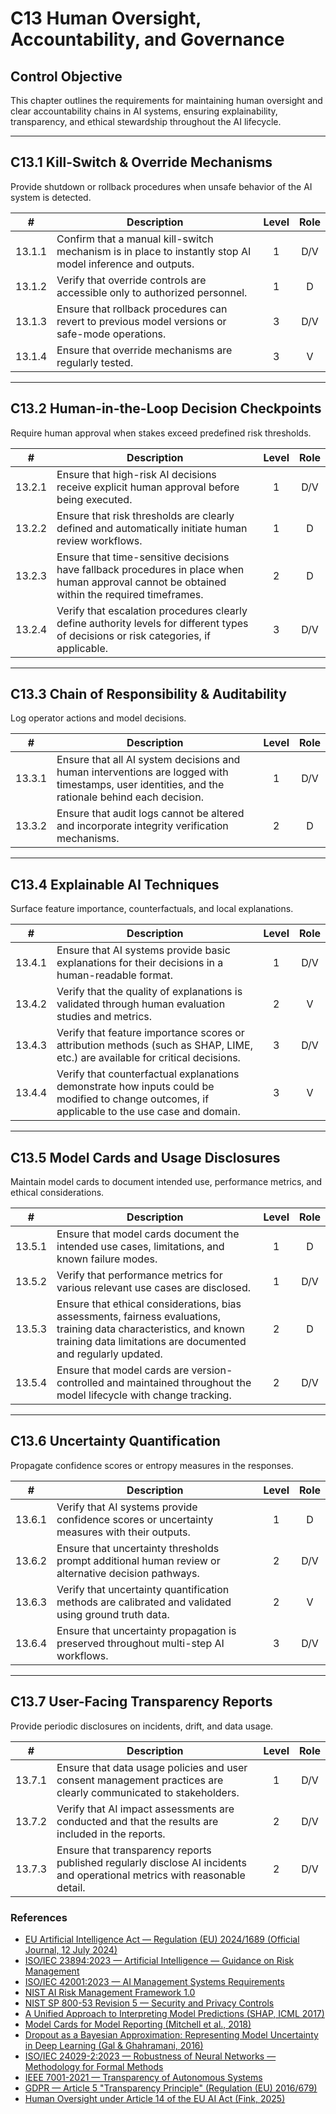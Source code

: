 # C13 Human Oversight, Accountability, and Governance

## Control Objective

This chapter outlines the requirements for maintaining human oversight and clear accountability chains in AI systems, ensuring explainability, transparency, and ethical stewardship throughout the AI lifecycle.

---

## C13.1 Kill-Switch & Override Mechanisms

Provide shutdown or rollback procedures when unsafe behavior of the AI system is detected.

|   #    | Description                                                                                               | Level | Role |
| :----: | --------------------------------------------------------------------------------------------------------- | :---: | :--: |
| 13.1.1 | Confirm that a manual kill-switch mechanism is in place to instantly stop AI model inference and outputs. |   1   | D/V  |
| 13.1.2 | Verify that override controls are accessible only to authorized personnel.                                |   1   |  D   |
| 13.1.3 | Ensure that rollback procedures can revert to previous model versions or safe-mode operations.            |   3   | D/V  |
| 13.1.4 | Ensure that override mechanisms are regularly tested.                                                     |   3   |  V   |

---

## C13.2 Human-in-the-Loop Decision Checkpoints

Require human approval when stakes exceed predefined risk thresholds.

|   #    | Description                                                                                                                                   | Level | Role |
| :----: | --------------------------------------------------------------------------------------------------------------------------------------------- | :---: | :--: |
| 13.2.1 | Ensure that high-risk AI decisions receive explicit human approval before being executed.                                                     |   1   | D/V  |
| 13.2.2 | Ensure that risk thresholds are clearly defined and automatically initiate human review workflows.                                            |   1   |  D   |
| 13.2.3 | Ensure that time-sensitive decisions have fallback procedures in place when human approval cannot be obtained within the required timeframes. |   2   |  D   |
| 13.2.4 | Verify that escalation procedures clearly define authority levels for different types of decisions or risk categories, if applicable.         |   3   | D/V  |

---

## C13.3 Chain of Responsibility & Auditability

Log operator actions and model decisions.

|   #    | Description                                                                                                                                      | Level | Role |
| :----: | ------------------------------------------------------------------------------------------------------------------------------------------------ | :---: | :--: |
| 13.3.1 | Ensure that all AI system decisions and human interventions are logged with timestamps, user identities, and the rationale behind each decision. |   1   | D/V  |
| 13.3.2 | Ensure that audit logs cannot be altered and incorporate integrity verification mechanisms.                                                      |   2   |  D   |

---

## C13.4 Explainable AI Techniques

Surface feature importance, counterfactuals, and local explanations.

|   #    | Description                                                                                                                                    | Level | Role |
| :----: | ---------------------------------------------------------------------------------------------------------------------------------------------- | :---: | :--: |
| 13.4.1 | Ensure that AI systems provide basic explanations for their decisions in a human-readable format.                                              |   1   | D/V  |
| 13.4.2 | Verify that the quality of explanations is validated through human evaluation studies and metrics.                                             |   2   |  V   |
| 13.4.3 | Verify that feature importance scores or attribution methods (such as SHAP, LIME, etc.) are available for critical decisions.                  |   3   | D/V  |
| 13.4.4 | Verify that counterfactual explanations demonstrate how inputs could be modified to change outcomes, if applicable to the use case and domain. |   3   |  V   |

---

## C13.5 Model Cards and Usage Disclosures

Maintain model cards to document intended use, performance metrics, and ethical considerations.

|   #    | Description                                                                                                                                                                          | Level | Role |
| :----: | ------------------------------------------------------------------------------------------------------------------------------------------------------------------------------------ | :---: | :--: |
| 13.5.1 | Ensure that model cards document the intended use cases, limitations, and known failure modes.                                                                                       |   1   |  D   |
| 13.5.2 | Verify that performance metrics for various relevant use cases are disclosed.                                                                                                        |   1   | D/V  |
| 13.5.3 | Ensure that ethical considerations, bias assessments, fairness evaluations, training data characteristics, and known training data limitations are documented and regularly updated. |   2   |  D   |
| 13.5.4 | Ensure that model cards are version-controlled and maintained throughout the model lifecycle with change tracking.                                                                   |   2   | D/V  |

---

## C13.6 Uncertainty Quantification

Propagate confidence scores or entropy measures in the responses.

|   #    | Description                                                                                          | Level | Role |
| :----: | ---------------------------------------------------------------------------------------------------- | :---: | :--: |
| 13.6.1 | Verify that AI systems provide confidence scores or uncertainty measures with their outputs.         |   1   |  D   |
| 13.6.2 | Ensure that uncertainty thresholds prompt additional human review or alternative decision pathways.  |   2   | D/V  |
| 13.6.3 | Verify that uncertainty quantification methods are calibrated and validated using ground truth data. |   2   |  V   |
| 13.6.4 | Ensure that uncertainty propagation is preserved throughout multi-step AI workflows.                 |   3   | D/V  |

---

## C13.7 User-Facing Transparency Reports

Provide periodic disclosures on incidents, drift, and data usage.

|   #    | Description                                                                                                                | Level | Role |
| :----: | -------------------------------------------------------------------------------------------------------------------------- | :---: | :--: |
| 13.7.1 | Ensure that data usage policies and user consent management practices are clearly communicated to stakeholders.            |   1   | D/V  |
| 13.7.2 | Verify that AI impact assessments are conducted and that the results are included in the reports.                          |   2   | D/V  |
| 13.7.3 | Ensure that transparency reports published regularly disclose AI incidents and operational metrics with reasonable detail. |   2   | D/V  |

### References

* [EU Artificial Intelligence Act — Regulation (EU) 2024/1689 (Official Journal, 12 July 2024)](https://eur-lex.europa.eu/eli/reg/2024/1689/oj)
* [ISO/IEC 23894:2023 — Artificial Intelligence — Guidance on Risk Management](https://www.iso.org/standard/77304.html)
* [ISO/IEC 42001:2023 — AI Management Systems Requirements](https://www.iso.org/standard/81230.html)
* [NIST AI Risk Management Framework 1.0](https://nvlpubs.nist.gov/nistpubs/ai/nist.ai.100-1.pdf)
* [NIST SP 800-53 Revision 5 — Security and Privacy Controls](https://nvlpubs.nist.gov/nistpubs/SpecialPublications/NIST.SP.800-53r5.pdf)
* [A Unified Approach to Interpreting Model Predictions (SHAP, ICML 2017)](https://arxiv.org/abs/1705.07874)
* [Model Cards for Model Reporting (Mitchell et al., 2018)](https://arxiv.org/abs/1810.03993)
* [Dropout as a Bayesian Approximation: Representing Model Uncertainty in Deep Learning (Gal & Ghahramani, 2016)](https://arxiv.org/abs/1506.02142)
* [ISO/IEC 24029-2:2023 — Robustness of Neural Networks — Methodology for Formal Methods](https://www.iso.org/standard/79804.html)
* [IEEE 7001-2021 — Transparency of Autonomous Systems](https://standards.ieee.org/ieee/7001/6929/)
* [GDPR — Article 5 "Transparency Principle" (Regulation (EU) 2016/679)](https://eur-lex.europa.eu/legal-content/EN/TXT/PDF/?uri=CELEX%3A32016R0679)
* [Human Oversight under Article 14 of the EU AI Act (Fink, 2025)](https://papers.ssrn.com/sol3/papers.cfm?abstract_id=5147196)

